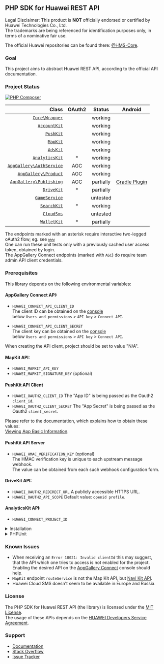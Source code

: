 ## PHP SDK for Huawei REST API

Legal Disclaimer: This product is **NOT** officially endorsed or certified by Huawei Technologies Co., Ltd.<br/>
The trademarks are being referenced for identification purposes only, in terms of a nominative fair use.

The official Huawei repositories can be found there: [@HMS-Core](https://github.com/orgs/HMS-Core/repositories).

### Goal

This project aims to abstract Huawei REST API, according to the official API documentation.

### Project Status

[![PHP Composer](https://github.com/syslogic/php-hms/actions/workflows/ci-php.yml/badge.svg)](https://github.com/syslogic/php-hms/actions/workflows/ci-php.yml)

|                                                                                                  Class | OAuth2 |  Status   |                                     Android                                     |
|-------------------------------------------------------------------------------------------------------:|:------:|:---------:|:-------------------------------------------------------------------------------:|
|                             [`Core\Wrapper`](https://github.com/syslogic/php-hms/blob/master/src/Core) |        |  working  |                                                                                 |
|                         [`AccountKit`](https://github.com/syslogic/php-hms/blob/master/src/AccountKit) |        |  working  |                                                                                 |
|                               [`PushKit`](https://github.com/syslogic/php-hms/blob/master/src/PushKit) |        |  working  |                                                                                 |
|                                 [`MapKit`](https://github.com/syslogic/php-hms/blob/master/src/MapKit) |        |  working  |                                                                                 |
|                                 [`AdsKit`](https://github.com/syslogic/php-hms/blob/master/src/AdsKit) |        |  working  |                                                                                 |
|                     [`AnalyticsKit`](https://github.com/syslogic/php-hms/blob/master/src/AnalyticsKit) |   *    |  working  |                                                                                 |
| [`AppGallery\AuthService`](https://github.com/syslogic/php-hms/tree/master/src/AppGallery/AuthService) |  AGC   |  working  |                                                                                 |
|         [`AppGallery\Product`](https://github.com/syslogic/php-hms/tree/master/src/AppGallery/Product) |  AGC   |  working  |                                                                                 |
|   [`AppGallery\Publishing`](https://github.com/syslogic/php-hms/tree/master/src/AppGallery/Publishing) |  AGC   | partially | [Gradle Plugin](https://github.com/syslogic/agconnect-publishing-gradle-plugin) |
|                             [`DriveKit`](https://github.com/syslogic/php-hms/tree/master/src/DriveKit) |   *    | partially |                                                                                 |
|                       [`GameService`](https://github.com/syslogic/php-hms/tree/master/src/GameService) |        | untested  |                                                                                 |
|                           [`SearchKit`](https://github.com/syslogic/php-hms/blob/master/src/SearchKit) |   *    |  working  |                                                                                 |
|                             [`CloudSms`](https://github.com/syslogic/php-hms/blob/master/src/CloudSms) |        | untested  |                                                                                 |
|                           [`WalletKit`](https://github.com/syslogic/php-hms/blob/master/src/WalletKit) |   *    | partially |                                                                                 |

The endpoints marked with an asterisk require interactive two-legged oAuth2 flow; eg. see [`www`](https://github.com/syslogic/php-hms/blob/master/www)<br/>
One can run these unit tests only with a previously cached user access token, obtained by login.<br/>
The AppGallery Connect endpoints (marked with `AGC`) do require team admin API client credentials.

### Prerequisites

This library depends on the following environmental variables:

#### AppGallery Connect API:

- `HUAWEI_CONNECT_API_CLIENT_ID`<br/>
  The client ID can be obtained on the [console](https://developer.huawei.com/consumer/en/service/josp/agc/index.html) <br/>below `Users and permissions` > `API key` > `Connect API`.

- `HUAWEI_CONNECT_API_CLIENT_SECRET`<br/>
  The client key can be obtained on the [console](https://developer.huawei.com/consumer/en/service/josp/agc/index.html) <br/>below `Users and permissions` > `API key` > `Connect API`.

When creating the API client, project should be set to value "N/A".

#### MapKit API:

- `HUAWEI_MAPKIT_API_KEY`<br/>
- `HUAWEI_MAPKIT_SIGNATURE_KEY` (optional)<br/>

#### PushKit API Client
- `HUAWEI_OAUTH2_CLIENT_ID` The "App ID" is being passed as the Oauth2 `client_id`.
- `HUAWEI_OAUTH2_CLIENT_SECRET` The "App Secret" is being passed as the Oauth2 `client_secret`.

Please refer to the documentation, which explains how to obtain these values: <br/>[Viewing App Basic Information](https://developer.huawei.com/consumer/en/doc/distribution/app/agc-help-appinfo-0000001100014694).

#### PushKit API Server

 - `HUAWEI_HMAC_VERIFICATION_KEY` (optional)<br/>
   The HMAC verification key is unique to each upstream message webhook. <br/>The value can be obtained from each such webhook configuration form.

#### DriveKit API:

- `HUAWEI_OAUTH2_REDIRECT_URL` A publicly accessible HTTPS URL.<br/>
- `HUAWEI_OAUTH2_API_SCOPE` Default value: `openid profile`.<br/>

#### AnalyticsKit API:

- `HUAWEI_CONNECT_PROJECT_ID`  

<details>
<summary>Installation</summary>
<p>

One can manually check out into project directory `lib`:
````shell
mkdir lib
git clone git@github.com:syslogic/php-hms ./lib/php-hms
````

And then map namespace `HMS` in `composer.json` PSR-4 `autoload` block:
````json
{
  "autoload": {
    "psr-4": {
      "App\\": "src/",
      "HMS\\": "lib/php-hms/src/"
    }
  }
}
````

One can also add a package repository `composer.json`:
````json
{
  "repositories": [{
    "type": "package",
    "package": {
      "name": "syslogic/php-hms",
      "version": "master",
      "source": {
        "url": "https://github.com/syslogic/php-hms.git",
        "type": "git",
        "reference": "master"
      }
    }
  }]
}
````
To set up the environment, for example `nano ~/.bashrc`:

````bash
# General server-side oAuth2 flow.
export HUAWEI_OAUTH2_CLIENT_ID=...
export HUAWEI_OAUTH2_CLIENT_SECRET=...

# DriveKit client-side oAuth2 flow.
export HUAWEI_OAUTH2_REDIRECT_URL=...
export HUAWEI_OAUTH2_API_SCOPE=...

# MapKit API key.
export HUAWEI_MAPKIT_API_KEY=...

# AGC team_client_id.
export HUAWEI_CONNECT_TEAM_CLIENT_ID=...
export HUAWEI_CONNECT_TEAM_CLIENT_SECRET=...

# AGC project_client_id.
export HUAWEI_CONNECT_PROJECT_CLIENT_ID=...
export HUAWEI_CONNECT_PROJECT_CLIENT_SECRET=...

export HUAWEI_CONNECT_PRODUCT_ID=...
export HUAWEI_HMAC_VERIFICATION_KEY=...
````
</p>
</details>

<details>
<summary>PHPUnit</summary>
<p>

The test suite depends on further environmental variables:

| Test Case | Environmental Variable | Description |
| ---: | --- | --- |
| `PushKitTest` | `PHPUNIT_HCM_TEST_DEVICE_TOKEN` | The HCM device registration ID, to which the test will push notifications to.  |

````bash
# PHP SDK for Huawei REST API
export PHPUNIT_HCM_TEST_DEVICE_TOKEN=...
````

Running tests:
````shell
composer run-script test
````

Running tests with code coverage on Windows:
````shell
composer run-script coverage_windows
````

Running tests with code coverage on Linux:
````shell
composer run-script coverage_linux
````

Generate documentation with [`phpDocumentor`](https://docs.phpdoc.org):
````shell
composer run-script docs
````

</details>

### Known Issues
 - When receiving an `Error 10021: Invalid clientId` this may suggest,<br/>that the API which one tries to access is not enabled for the project.<br/>
Enabling the desired API on the [AppGallery Connect](https://developer.huawei.com/consumer/en/service/josp/agc/index.html) console should help.
 - `MapKit` endpoint `routeService` is not the Map Kit API, but [Navi Kit API](https://developer.huawei.com/consumer/en/hms/huawei-navikit/).
 - Huawei Cloud SMS doesn't seem to be available in Europe and Russia.

### License
The PHP SDK for Huawei REST API (the library) is licensed under the [MIT License](LICENSE).<br/>
The usage of these APIs depends on the [HUAWEI Developers Service Agreement](https://developer.huawei.com/consumer/en/doc/start/agreement-0000001052728169).

### Support
- [Documentation](https://developer.huawei.com/consumer/en/doc/landing/development)
- [Stack Overflow](https://stackoverflow.com/questions/tagged/huawei-developers)
- [Issue Tracker](https://github.com/syslogic/php-hms/issues)
